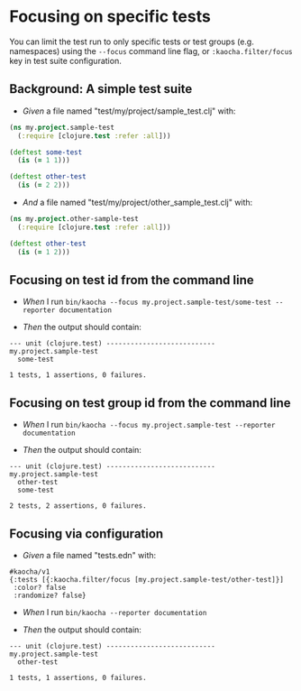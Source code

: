 # Focusing on specific tests

You can limit the test run to only specific tests or test groups (e.g.
  namespaces) using the `--focus` command line flag, or `:kaocha.filter/focus`
  key in test suite configuration.

## Background: A simple test suite

- <em>Given </em> a file named "test/my/project/sample_test.clj" with:

``` clojure
(ns my.project.sample-test
  (:require [clojure.test :refer :all]))

(deftest some-test
  (is (= 1 1)))

(deftest other-test
  (is (= 2 2)))
```


- <em>And </em> a file named "test/my/project/other_sample_test.clj" with:

``` clojure
(ns my.project.other-sample-test
  (:require [clojure.test :refer :all]))

(deftest other-test
  (is (= 1 2)))
```



## Focusing on test id from the command line

- <em>When </em> I run `bin/kaocha --focus my.project.sample-test/some-test --reporter documentation`

- <em>Then </em> the output should contain:

``` nil
--- unit (clojure.test) ---------------------------
my.project.sample-test
  some-test

1 tests, 1 assertions, 0 failures.
```



## Focusing on test group id from the command line

- <em>When </em> I run `bin/kaocha --focus my.project.sample-test --reporter documentation`

- <em>Then </em> the output should contain:

``` nil
--- unit (clojure.test) ---------------------------
my.project.sample-test
  other-test
  some-test

2 tests, 2 assertions, 0 failures.
```



## Focusing via configuration

- <em>Given </em> a file named "tests.edn" with:

``` edn
#kaocha/v1
{:tests [{:kaocha.filter/focus [my.project.sample-test/other-test]}]
 :color? false
 :randomize? false}
```


- <em>When </em> I run `bin/kaocha --reporter documentation`

- <em>Then </em> the output should contain:

``` nil
--- unit (clojure.test) ---------------------------
my.project.sample-test
  other-test

1 tests, 1 assertions, 0 failures.
```




